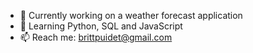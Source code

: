 
<!--
**brittpt/brittpt** is a ✨ _special_ ✨ repository because its `README.md` (this file) appears on your GitHub profile.

Here are some ideas to get you started:
-->

- 🔭 Currently working on a weather forecast application
- 🌱 Learning Python, SQL and JavaScript
- 📫 Reach me: brittpuidet@gmail.com


